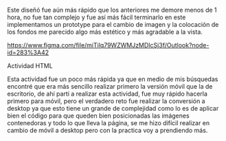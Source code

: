 Este diseñó fue aún más rápido que los anteriores me demore menos de 1 hora, no fue tan complejo y fue así más fácil terminarlo en este implementamos un prototype para el cambio de imagen y la colocación de los fondos me parecido algo más estético y más agradable a la vista. 

https://www.figma.com/file/miTilq79WZWMJzMDIcSj3f/Outlook?node-id=283%3A42

Actividad HTML

Esta actividad fue un poco más rápida ya que en medio de mis búsquedas encontré que era más sencillo realizar primero la versión móvil que la de escritorio, de ahí partí a realizar esta actividad, fue muy rápido hacerla primero para móvil, pero el verdadero reto fue realizar la conversión a desktop ya que esto tiene un grande de complejidad como lo es de aplicar bien el código para que queden bien posicionadas las imágenes contenedoras y todo lo que lleva la página, se me hizo difícil realizar en cambio de móvil a desktop pero con la practica voy a prendiendo más.